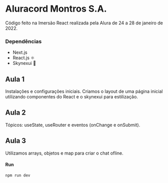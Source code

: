 # Aluracord Montros S.A.
Código feito na Imersão React realizada pela Alura de 24 a 28 de janeiro de 2022.

### Dependências
- Next.js 
- React.js ⚛️
- Skynexui 🎨

## Aula 1
Instalações e configurações iniciais. 
Criamos o layout de uma página inicial utilizando componentes do React e o skynexui para estilização.

## Aula 2
Tópicos: useState, useRouter e eventos (onChange e onSubmit). 

## Aula 3
Utilizamos arrays, objetos e map para criar o chat ofline.

#### Run
```sh
npm run dev
```
